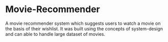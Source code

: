 # Movie-Recommender
A movie recommender system which suggests users to watch a movie on the basis of their wishlist. It was built using the concepts of system-design and can able to handle large dataset of movies.

